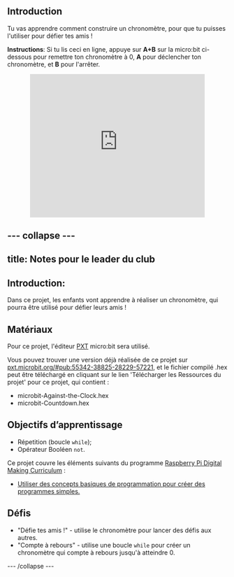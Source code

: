 ## Introduction

Tu vas apprendre comment construire un chronomètre, pour que tu puisses l'utiliser pour défier tes amis&nbsp;!

__Instructions__: Si tu lis ceci en ligne, appuye sur __A+B__ sur la micro:bit ci-dessous pour remettre ton chronomètre à 0, __A__ pour déclencher ton chronomètre, et __B__ pour l'arrêter.

<div class="trinket" style="width:400px;margin: 0 auto;">
<div style="position:relative;height:0;padding-bottom:81.97%;overflow:hidden;"><iframe style="position:absolute;top:0;left:0;width:100%;height:100%;" src="https://pxt.microbit.org/---run?id=55342-38825-28229-57221" allowfullscreen="allowfullscreen" sandbox="allow-popups allow-scripts allow-same-origin" frameborder="0"></iframe></div>
</div>

--- collapse ---
---
title: Notes pour le leader du club
---


## Introduction:
Dans ce projet, les enfants vont apprendre à réaliser un chronomètre, qui pourra être utilisé pour défier leurs amis&nbsp;!

## Matériaux

Pour ce projet, l'éditeur [PXT](http://jumpto.cc/pxt-new) micro:bit sera utilisé.

Vous pouvez trouver une version déjà réalisée de ce projet sur [pxt.microbit.org/#pub:55342-38825-28229-57221](https://pxt.microbit.org/#pub:55342-38825-28229-57221), et le fichier compilé .hex peut être téléchargé en cliquant sur le lien 'Télécharger les Ressources du projet' pour ce projet, qui contient&nbsp;:

+ microbit-Against-the-Clock.hex
+ microbit-Countdown.hex

## Objectifs d’apprentissage
+ Répetition (boucle `while`);
+ Opérateur Booléen `not`.

Ce projet couvre les éléments suivants du programme [Raspberry Pi Digital Making Curriculum](http://rpf.io/curriculum)&nbsp;:

+ [Utiliser des concepts basiques de programmation pour créer des programmes simples.](https://www.raspberrypi.org/curriculum/programming/creator)

## Défis
+ "Défie tes amis&nbsp;!" - utilise le chronomètre pour lancer des défis aux autres.
+ "Compte à rebours" - utilise une boucle `while` pour créer un chronomètre qui compte à rebours jusqu'à atteindre 0.


--- /collapse ---
